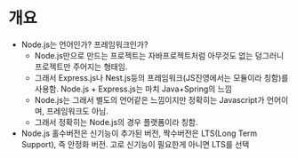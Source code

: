 # 개요

- Node.js는 언어인가? 프레임워크인가?
    - Node.js만으로 만드는 프로젝트는 자바프로젝트처럼 아무것도 없는 덩그러니 프로젝트만 주어지는 형태임.
    - 그래서 Express.js나 Nest.js등의 프레임워크(JS진영에서는 모듈이라 칭함)를 사용함. Node.js + Express.js는 마치 Java+Spring의 느낌
    - Node.js는 그래서 별도의 언어같은 느낌이지만 정확히는 Javascript가 언어이며, 프레임워크도 아님.
    - 그래서 정확히는 Node.js의 경우 플랫폼이라 칭함.
- Node.js 홀수버전은 신기능이 추가된 버전, 짝수버전은 LTS(Long Term Support), 즉 안정화 버전. 고로 신기능이 필요한게 아니면 LTS를 선택